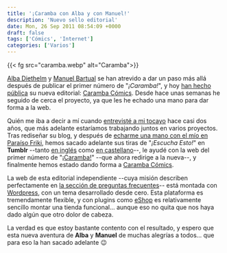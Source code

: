 ```yaml
---
title: '¡Caramba con Alba y con Manuel!'
description: 'Nuevo sello editorial'
date: Mon, 26 Sep 2011 08:54:09 +0000
draft: false
tags: ['Cómics', 'Internet']
categories: ['Varios']
---
```


{{< fg src="caramba.webp" alt="Caramba">}}

[Alba Diethelm](http://albadiethelm.tumblr.com/) y [Manuel Bartual](http://manuelbartual.com/weblog/) se han atrevido a dar un paso más allá después de publicar el primer número de "_¡Caramba!_", y hoy [han hecho pública](http://twitter.com/#!/CarambaComics) su nueva editorial: [Caramba Cómics](http://carambacomics.com/). Desde hace unas semanas he seguido de cerca el proyecto, ya que les he echado una mano para dar forma a la web.

Quién me iba a decir a mí cuando [entrevisté a mi tocayo](/entrevista-a-manuel-bartual/) hace casi dos años, que más adelante estaríamos trabajando juntos en varios proyectos. Tras rediseñar su blog, y después de [echarme una mano con el mío en Paraíso Friki](/cadena-de-favores/), hemos sacado adelante sus tiras de "_¡Escucha Esto!_" en **Tumblr** --tanto [en inglés](http://listennowcomics.com/) como [en castellano](http://escuchaesto.com/)--, le ayudé con la web del primer número de "[¡Caramba!](http://carambacaramba.com/)" --que ahora redirige a la nueva--, y finalmente hemos estado dando forma a [Caramba Cómics](http://carambacomics.com/).

La web de esta editorial independiente --cuya misión describen perfectamente en [la sección de preguntas frecuentes](http://carambacomics.com/faq/)-- está montada con [Wordpress](http://es.wordpress.org/), con un tema desarrollado desde cero. Esta plataforma es tremendamente flexible, y con plugins como [eShop](http://wordpress.org/extend/plugins/eshop/) es relativamente sencillo montar una tienda funcional... aunque eso no quita que nos haya dado algún que otro dolor de cabeza.

La verdad es que estoy bastante contento con el resultado, y espero que esta nueva aventura de **Alba** y **Manuel** de muchas alegrías a todos... que para eso la han sacado adelante :wink: